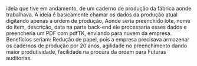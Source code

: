 ideia que tive em andamento, de um caderno de produção da fábrica aonde trabalhava. 
A ideia é basicamente chamar os dados da produção atual digitando apenas a ordem de produção,
Aonde seria preenchido lote, nome do item, descrição, data na parte back-end ele processaria esses dados
e preencheria um PDF com pdfTK, enviando para nuvem da empresa.
Benefícios seriam: Redução de papel, pois a empresa precisava armazenar os cadernos de produção por
20 anos, agilidade no preenchimento dando maior produtividade, facilidade na procura da ordem para
Futuras auditorias.
